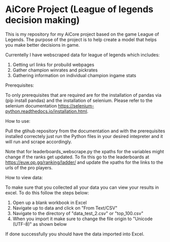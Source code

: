 # AiCore Project (League of legends decision making)
This is my repository for my AiCore project based on the game League of Legends. The purpose of the project is to help create a model that helps you make better decisions in game. 

Currentelly I have webscraped data for league of legends which includes:

1. Getting url links for probuild webpages
2. Gather champion winrates and pickrates
3. Gathering information on individual champion ingame stats

Prerequisites:

To only prerequisites that are required are for the installation of pandas via (pip install pandas) and the installation of selenium. Please refer to the selenium documentation https://selenium-python.readthedocs.io/installation.html.

How to use: 

Pull the gtihub repository from the documentation and with the prerequisites installed correctely just run the Python files in your desired intepreter and it will run and scrape accordingly. 

Note that for leaderboards_webscrape.py the xpaths for the variables might change if the ranks get updated. To fix this go to the leaderboards at https://euw.op.gg/ranking/ladder/ and update the xpaths for the links to the urls of the pro players. 

How to view data:

To make sure that you collected all your data you can view your results in excel. To do this follow the steps below:

1. Open up a blank workbook in Excel
2. Navigate up to data and click on "From Text/CSV"
3. Navigate to the directory of "data_test_2.csv" or "top_100.csv"
4. When you import it make sure to change the file origin to "Unicode (UTF-8)" as shown below



If done successfully you should have the data imported into Excel. 
